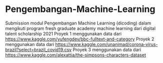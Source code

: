 # Pengembangan-Machine-Learning
Submission modul Pengembangan Machine Learning (dicoding) dalam mengikuti program fresh graduate academy machine learning dari digital talent scholarship 2021
Proyek 1 menggunakan data dari https://www.kaggle.com/yufengdev/bbc-fulltext-and-category
Proyek 2 menggunakan data dari https://www.kaggle.com/unanimad/corona-virus-brazil?select=brazil_covid19.csv
Proyek 3 menggunakan data dari https://www.kaggle.com/alexattia/the-simpsons-characters-dataset
